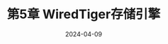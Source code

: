 ---
# Page title
title: 第5章 WiredTiger存储引擎

# Title for the menu link if you wish to use a shorter link title, otherwise remove this option.
linktitle: 第5章 WiredTiger存储引擎

# Page summary for search engines.
summary: Blah, blah, blah...

# Date page published
date: 2024-04-09

# Book page type (do not modify).
type: book

# Position of this page in the menu. Remove this option to sort alphabetically.
weight: 5
---